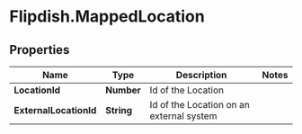 # Flipdish.MappedLocation

## Properties

Name | Type | Description | Notes
------------ | ------------- | ------------- | -------------
**LocationId** | **Number** | Id of the Location | 
**ExternalLocationId** | **String** | Id of the Location on an external system | 


